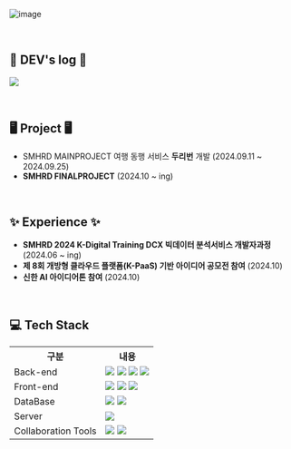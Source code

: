 ![image](https://github.com/user-attachments/assets/6868b0d4-720c-4cfe-ac5e-572c008e7d13)

<br>

## 📝 DEV's log 📝
<a href="https://velog.io/@fivebean/posts"><img src="https://img.shields.io/badge/velog-20C997?style=for-the-badge&logo=velog&logoColor=white"/></a>

<br>

## 🖥 Project 🖥
- SMHRD MAINPROJECT 여행 동행 서비스 <b>두리번</b> 개발 (2024.09.11 ~ 2024.09.25)
- <b>SMHRD FINALPROJECT</b> (2024.10 ~ ing)

<br>

## ✨ Experience ✨ 
- <b>SMHRD 2024 K-Digital Training DCX 빅데이터 분석서비스 개발자과정</b> (2024.06 ~ ing)
- <b>제 8회 개방형 클라우드 플랫폼(K-PaaS) 기반 아이디어 공모전 참여</b> (2024.10)
- <b>신한 AI 아이디어톤 참여</b> (2024.10)



<br>

## 💻 Tech Stack 

<table>
    <tr>
        <th>구분</th>
        <th>내용</th>
    </tr>
    <tr>
        <td>Back-end</td>
        <td>
            <img src="https://img.shields.io/badge/Java-007396?style=for-the-badge&logo=java&logoColor=white"/>
            <img src="https://img.shields.io/badge/Spring-6DB33F?style=for-the-badge&logo=Spring&logoColor=white"/>
            <img src="https://img.shields.io/badge/Spring Boot-6DB33F?style=for-the-badge&logo=Spring Boot&logoColor=white"/>
            <img src="https://img.shields.io/badge/Python-3776AB?style=for-the-badge&logo=Python&logoColor=white"/> 
        </td>
    </tr>
    <tr>
        <td>Front-end</td>
        <td>
            <img src="https://img.shields.io/badge/HTML5-E34F26?style=for-the-badge&logo=HTML5&logoColor=white"/>
            <img src="https://img.shields.io/badge/CSS3-1572B6?style=for-the-badge&logo=CSS3&logoColor=white"/>
            <img src="https://img.shields.io/badge/JavaScript-F7DF1E?style=for-the-badge&logo=JavaScript&logoColor=white"/>
        </td>
    </tr>
    <tr>
        <td>DataBase</td>
        <td>
            <img src="https://img.shields.io/badge/Oracle 11g-F80000?style=for-the-badge&logo=Oracle&logoColor=white"/>
            <img src="https://img.shields.io/badge/MySQL-4479A1?style=for-the-badge&logo=MySQL&logoColor=white"/>
        </td>
    </tr>
    <tr>
        <td>Server</td>
        <td>
            <img src="https://img.shields.io/badge/Apache Tomcat-D22128?style=for-the-badge&logo=Apache Tomcat&logoColor=white"/>
        </td>
    </tr>
    <tr>
        <td>Collaboration Tools</td>
        <td>
            <img src="https://img.shields.io/badge/Git-F05032?style=for-the-badge&logo=Git&logoColor=white"/>
            <img src="https://img.shields.io/badge/GitHub-181717?style=for-the-badge&logo=GitHub&logoColor=white"/>
        </td>
    </tr>
</table>

<br>


